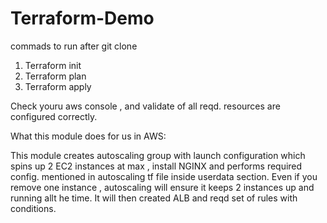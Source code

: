 # Terraform-Demo

commads to run after git clone

1. Terraform init
2. Terraform plan
3. Terraform apply

Check youru aws console , and validate of all reqd. resources are configured correctly.

What this module does for us in AWS:

This module creates autoscaling group with launch configuration which spins up 2 EC2 instances at max , install NGINX and performs required config. mentioned in autoscaling tf file inside userdata section.
Even if you remove one instance , autoscaling will ensure it keeps 2 instances up and running allt he time.
It will then created ALB and reqd set of rules with conditions.


